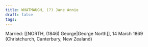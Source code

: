 ```yaml
---
title: WHATMAUGH, (?) Jane Annie
draft: false
tags:
---
```

Married: [[NORTH, (1846) George|George North]], 14 March 1869 (Christchurch, Canterbury, New Zealand)